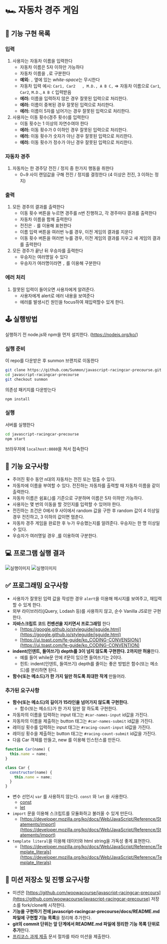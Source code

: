 # 🏎️ 자동차 경주 게임

## 📝 기능 구현 목록

### 입력

1. 사용자는 자동차 이름을 입력한다
    - 자동차 이름은 5자 이하만 가능하다
    - 자동차 이름을 `,`로 구분한다
    - **예외:** `,` 옆에 있는 *white-space*는 무시한다
    - 자동차 입력 예시: `Car1, Car2   , M.D., A B C,` => 자동차 이름으로 `Car1`, `Car2`, `M.D.`, `A B C` 입력받음
    - **에러:** 이름을 입력하지 않은 경우 잘못된 입력으로 처리한다.
    - **에러:** 이름이 중복된 경우 잘못된 입력으로 처리한다.
    - **에러:** 이름이 5자를 넘어가는 경우 잘못된 입력으로 처리한다.
2. 사용자는 이동 횟수(경주 횟수)를 입력한다
    - 이동 횟수는 1 이상의 자연수여야 한다
    - **에러:** 이동 횟수가 0 이하인 경우 잘못된 입력으로 처리한다.
    - **에러:** 이동 횟수가 숫자가 아닌 경우 잘못된 입력으로 처리한다.
    - **에러:** 이동 횟수가 정수가 아닌 경우 잘못된 입력으로 처리한다.
    
    
### 자동차 경주

1. 자동차는 한 경주당 전진 / 정지 중 한가지 행동을 취한다
    - 0~9 사이 랜덤값을 구해 전진 / 정지를 결정한다 (4 이상은 전진, 3 이하는 정지)


### 출력

1. 모든 경주의 결과를 출력한다
    - 이동 횟수 버튼을 누르면 경주를 n번 진행하고, 각 경주마다 결과를 출력한다
    - 자동차 이름을 함께 출력한다
    - 전진은 `-` 를 이용해 표현한다
    - 이름 입력 버튼을 여러번 누를 경우, 이전 게임의 결과를 지운다 
    - 이동 횟수 버튼을 여러번 누를 경우, 이전 게임의 결과를 지우고 새 게임의 결과를 출력한다
2. 모든 경주가 끝난 뒤 우승자를 출력한다
    - 우승자는 여러명일 수 있다
    - 우승자가 여러명이라면 `,` 를 이용해 구분한다

### 에러 처리

1. 잘못된 입력이 들어오면 사용자에게 알려준다.
    - 사용자에게 alert로 에러 내용을 보여준다
    - 에러를 발생시킨 원인을 focus하여 재입력할수 있게 한다.


## 🕹️ 실행방법


실행하기 전 node.js와 npm을 먼저 설치한다. (<https://nodejs.org/ko/>)


### 실행 준비

이 repo를 다운받은 후 sunmon 브랜치로 이동한다

```bash
git clone https://github.com/Sunmon/javascript-racingcar-precourse.git
cd javascript-racingcar-precourse
git checkout sunmon
```

의존성 패키지를 다운받는다

```bash
npm install
```

### 실행

서버를 실행한다

```bash
cd javascript-racingcar-precourse 
npm start
```

브라우저에 `localhost:8080`을 쳐서 접속한다
    
    
    
## 🎯 기능 요구사항

- 주어진 횟수 동안 n대의 자동차는 전진 또는 멈출 수 있다.
- 자동차에 이름을 부여할 수 있다. 전진하는 자동차를 출력할 때 자동차 이름을 같이 출력한다.
- 자동차 이름은 쉼표(,)를 기준으로 구분하며 이름은 5자 이하만 가능하다.
- 사용자는 몇 번의 이동을 할 것인지를 입력할 수 있어야 한다.
- 전진하는 조건은 0에서 9 사이에서 random 값을 구한 후 random 값이 4 이상일 경우 전진하고, 3 이하의 값이면 멈춘다.
- 자동차 경주 게임을 완료한 후 누가 우승했는지를 알려준다. 우승자는 한 명 이상일 수 있다.
- 우승자가 여러명일 경우 ,를 이용하여 구분한다.

## 💻 프로그램 실행 결과

![실행이미지](images/result.gif)
![실행이미지](images/result.jpg)


## ✅ 프로그래밍 요구사항
- 사용자가 잘못된 입력 값을 작성한 경우 `alert`을 이용해 메시지를 보여주고, 재입력할 수 있게 한다.
- 외부 라이브러리(jQuery, Lodash 등)를 사용하지 않고, 순수 Vanilla JS로만 구현한다.
- **자바스크립트 코드 컨벤션을 지키면서 프로그래밍** 한다
  - [https://google.github.io/styleguide/jsguide.html](https://google.github.io/styleguide/jsguide.html)
  - [https://ui.toast.com/fe-guide/ko_CODING-CONVENSION/](https://ui.toast.com/fe-guide/ko_CODING-CONVENTION)
- **indent(인덴트, 들여쓰기) depth를 3이 넘지 않도록 구현한다. 2까지만 허용**한다.
  - 예를 들어 while문 안에 if문이 있으면 들여쓰기는 2이다.
  - 힌트: indent(인덴트, 들여쓰기) depth를 줄이는 좋은 방법은 함수(또는 메소드)를 분리하면 된다.
- **함수(또는 메소드)가 한 가지 일만 하도록 최대한 작게** 만들어라.

### 추가된 요구사항

- **함수(또는 메소드)의 길이가 15라인을 넘어가지 않도록 구현한다.**
  - 함수(또는 메소드)가 한 가지 일만 잘 하도록 구현한다.
- 자동차의 이름을 입력하는 input 태그는 `#car-names-input` id값을 가진다.
- 자동차의 이름을 제출하는 button 태그는 `#car-names-submit` id값을 가진다.
- 레이싱 횟수를 입력하는 input 태그는 `#racing-count-input` id값을 가진다.
- 레이싱 횟수을 제출하는 button 태그는 `#racing-count-submit` id값을 가진다.
- 다음 Car 객체를 만들고, new 를 이용해 인스턴스를 만든다.

```javascript
function Car(name) {
  this.name = name;
}

class Car {
  constructor(name) {
    this.name = name;
  }
}
```

- 변수 선언시 `var` 를 사용하지 않는다. `const` 와 `let` 을 사용한다.
  - [const](https://developer.mozilla.org/ko/docs/Web/JavaScript/Reference/Statements/const)
  - [let](https://developer.mozilla.org/ko/docs/Web/JavaScript/Reference/Statements/let)
- `import` 문을 이용해 스크립트를 모듈화하고 불러올 수 있게 만든다.
  - [https://developer.mozilla.org/ko/docs/Web/JavaScript/Reference/Statements/import](https://developer.mozilla.org/ko/docs/Web/JavaScript/Reference/Statements/import)
- `template literal`을 이용해 데이터와 html string을 가독성 좋게 표현한다.
  - [https://developer.mozilla.org/ko/docs/Web/JavaScript/Reference/Template_literals](https://developer.mozilla.org/ko/docs/Web/JavaScript/Reference/Template_literals)


## 📝 미션 저장소 및 진행 요구사항

- 미션은 [https://github.com/woowacourse/javascript-racingcar-precours](https://github.com/woowacourse/javascript-racingcar-precourse) 저장소를 fork/clone해 시작한다.
- **기능을 구현하기 전에 javascript-racingcar-precourse/docs/README.md 파일에 구현할 기능 목록**을 정리해 추가한다.
- **git의 commit 단위는 앞 단계에서 README.md 파일에 정리한 기능 목록 단위로 추가**한다.
- [프리코스 과제 제출](https://github.com/woowacourse/woowacourse-docs/tree/master/precourse) 문서 절차를 따라 미션을 제출한다.

